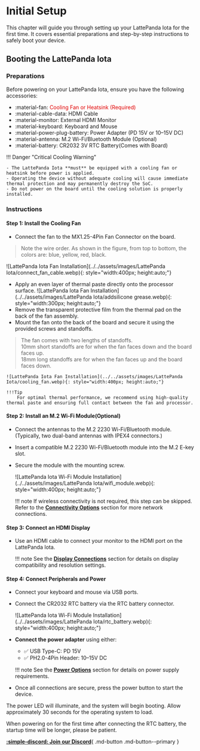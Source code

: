 # Initial Setup

This chapter will guide you through setting up your LattePanda Iota for the first time. It covers essential preparations and step-by-step instructions to safely boot your device.

## Booting the LattePanda Iota

### Preparations

Before powering on your LattePanda Iota, ensure you have the following accessories:

- :material-fan:    <span style="color: rgba(225, 0, 0);"> Cooling Fan or Heatsink (Required)</span>
- :material-cable-data:     HDMI Cable
- :material-monitor:    External HDMI Monitor
- :material-keyboard:    Keyboard and Mouse
- :material-power-plug-battery:    Power Adapter (PD 15V or 10–15V DC)
- :material-antenna:     M.2 Wi-Fi/Bluetooth Module (Optional)
- :material-battery:   CR2032 3V RTC Battery(Comes with Board)

!!! Danger "Critical Cooling Warning"

    - The LattePanda Iota **must** be equipped with a cooling fan or heatsink before power is applied.  
    - Operating the device without adequate cooling will cause immediate thermal protection and may permanently destroy the SoC.  
    - Do not power on the board until the cooling solution is properly installed.

### Instructions

#### Step 1: Install the Cooling Fan

- Connect the fan to the MX1.25-4Pin Fan Connector on the board.
> Note the wire order. As shown in the figure, from top to bottom, the colors are: blue, yellow, red, black.

![LattePanda Iota Fan Installation](../../assets/images/LattePanda Iota/connect_fan_cable.webp){: style="width:400px; height:auto;"}
    
- Apply an even layer of thermal paste directly onto the processor surface.
![LattePanda Iota Fan Installation](../../assets/images/LattePanda Iota/addsilicone grease.webp){: style="width:300px; height:auto;"}
- Remove the transparent protective film from the thermal pad on the back of the fan assembly.
- Mount the fan onto the back of the board and secure it using the provided screws and standoffs.
> The fan comes with two lengths of standoffs.<br>
> 10mm short standoffs are for when the fan faces down and the board faces up.<br>
> 18mm long standoffs are for when the fan faces up and the board faces down.

    ![LattePanda Iota Fan Installation](../../assets/images/LattePanda Iota/cooling_fan.webp){: style="width:400px; height:auto;"}
    
    !!!Tip
        For optimal thermal performance, we recommend using high-quality thermal paste and ensuring full contact between the fan and processor.

#### Step 2: Install an M.2 Wi-Fi Module(Optional)

- Connect the antennas to the M.2 2230 Wi-Fi/Bluetooth module. (Typically, two dual-band antennas with IPEX4 connectors.)

- Insert a compatible M.2 2230 Wi-Fi/Bluetooth module into the M.2 E-key slot.

- Secure the module with the mounting screw.

    ![LattePanda Iota Wi-Fi Module Installation](../../assets/images/LattePanda Iota/wifi_module.webp){: style="width:400px; height:auto;"}

    !!! note
        If wireless connectivity is not required, this step can be skipped.  
        Refer to the [**Connectivity Options**](connectivity.md) section for more network connections.

#### Step 3: Connect an HDMI Display

- Use an HDMI cable to connect your monitor to the HDMI port on the LattePanda Iota.

    !!! note
        See the [**Display Connections**](touch_and_display.md) section for details on display compatibility and resolution settings.

#### Step 4: Connect Peripherals and Power

- Connect your keyboard and mouse via USB ports.
- Connect the CR2032 RTC battery via the RTC battery connector.

    ![LattePanda Iota Wi-Fi Module Installation](../../assets/images/LattePanda Iota/rtc_battery.webp){: style="width:400px; height:auto;"}

- **Connect the power adapter** using either:

    - ✅ USB Type-C: PD 15V
    - ✅ PH2.0-4Pin Header: 10–15V DC

    !!! note
        See the [**Power Options**](powering.md) section for details on power supply requirements.
    
- Once all connections are secure, press the power button to start the device.


The power LED will illuminate, and the system will begin booting. Allow approximately 30 seconds for the operating system to load. 

When powering on for the first time after connecting the RTC battery, the startup time will be longer, please be patient.



[**:simple-discord: Join our Discord**](https://discord.gg/k6YPYQgmHt){ .md-button .md-button--primary }